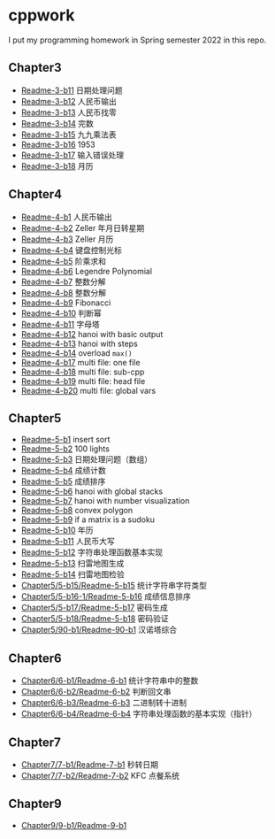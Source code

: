 # cppwork

I put my programming homework in Spring semester 2022 in this repo.

## Chapter3

- [Readme-3-b11](Readme-3-b11.md) 日期处理问题
- [Readme-3-b12](Readme-3-b12.md) 人民币输出
- [Readme-3-b13](Readme-3-b13.md) 人民币找零
- [Readme-3-b14](Readme-3-b14.md) 完数
- [Readme-3-b15](Readme-3-b15.md) 九九乘法表
- [Readme-3-b16](Readme-3-b16.md) 1953
- [Readme-3-b17](Readme-3-b17.md) 输入错误处理
- [Readme-3-b18](Readme-3-b18.md) 月历

## Chapter4

- [Readme-4-b1](Readme-4-b1.md) 人民币输出
- [Readme-4-b2](Readme-4-b2.md) Zeller 年月日转星期
- [Readme-4-b3](Readme-4-b3.md) Zeller 月历
- [Readme-4-b4](Readme-4-b4.md) 键盘控制光标
- [Readme-4-b5](Readme-4-b5.md) 阶乘求和
- [Readme-4-b6](Readme-4-b6.md) Legendre Polynomial
- [Readme-4-b7](Readme-4-b7.md) 整数分解
- [Readme-4-b8](Readme-4-b8.md) 整数分解
- [Readme-4-b9](Readme-4-b9.md) Fibonacci
- [Readme-4-b10](Readme-4-b10.md) 判断幂
- [Readme-4-b11](Readme-4-b11.md) 字母塔
- [Readme-4-b12](Readme-4-b12.md) hanoi with basic output
- [Readme-4-b13](Readme-4-b13.md) hanoi with steps
- [Readme-4-b14](Readme-4-b14.md) overload ``max()``
- [Readme-4-b17](Readme-4-b17.md) multi file: one file
- [Readme-4-b18](Readme-4-b18.md) multi file: sub-cpp
- [Readme-4-b19](Readme-4-b19.md) multi file: head file
- [Readme-4-b20](Readme-4-b20.md) multi file: global vars

## Chapter5

- [Readme-5-b1](Readme-5-b1.md) insert sort
- [Readme-5-b2](Readme-5-b2.md) 100 lights
- [Readme-5-b3](Readme-5-b3.md) 日期处理问题（数组）
- [Readme-5-b4](Readme-5-b4.md) 成绩计数
- [Readme-5-b5](Readme-5-b5.md) 成绩排序
- [Readme-5-b6](Readme-5-b6.md) hanoi with global stacks
- [Readme-5-b7](Readme-5-b7.md) hanoi with number visualization
- [Readme-5-b8](Readme-5-b8.md) convex polygon
- [Readme-5-b9](Readme-5-b9.md) if a matrix is a sudoku
- [Readme-5-b10](Readme-5-b10.md) 年历
- [Readme-5-b11](Readme-5-b11.md) 人民币大写
- [Readme-5-b12](Readme-5-b12.md) 字符串处理函数基本实现
- [Readme-5-b13](Readme-5-b13.md) 扫雷地图生成
- [Readme-5-b14](Readme-5-b14.md) 扫雷地图检验
- [Chapter5/5-b15/Readme-5-b15](Chapter5/5-b15/Readme-5-b15.md) 统计字符串字符类型
- [Chapter5/5-b16-1/Readme-5-b16](Chapter5/5-b16-1/Readme-5-b16.md) 成绩信息排序
- [Chapter5/5-b17/Readme-5-b17](Chapter5/5-b17/Readme-5-b17.md) 密码生成
- [Chapter5/5-b18/Readme-5-b18](Chapter5/5-b18/Readme-5-b18.md) 密码验证
- [Chapter5/90-b1/Readme-90-b1](Chapter5/90-b1/Readme-90-b1.md) 汉诺塔综合

## Chapter6

- [Chapter6/6-b1/Readme-6-b1](Chapter6/6-b1/Readme-6-b1.md) 统计字符串中的整数
- [Chapter6/6-b2/Readme-6-b2](Chapter6/6-b2/Readme-6-b2.md) 判断回文串
- [Chapter6/6-b3/Readme-6-b3](Chapter6/6-b3/Readme-6-b3.md) 二进制转十进制
- [Chapter6/6-b4/Readme-6-b4](Chapter6/6-b4/Readme-6-b4.md) 字符串处理函数的基本实现（指针）

## Chapter7

- [Chapter7/7-b1/Readme-7-b1](Chapter7/7-b1/Readme-7-b1.md) 秒转日期
- [Chapter7/7-b2/Readme-7-b2](Chapter7/7-b2/Readme-7-b2.md) KFC 点餐系统

## Chapter9

- [Chapter9/9-b1/Readme-9-b1](Chapter9/9-b1/Readme-9-b1.md)
